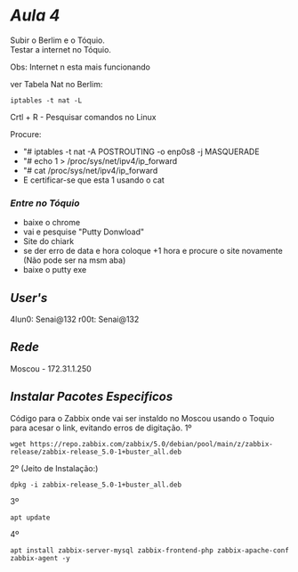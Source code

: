 # *Aula 4*

Subir o Berlim e o Tóquio.                
Testar a internet no Tóquio.              

Obs: Internet n esta mais funcionando

ver Tabela Nat no Berlim:
~~~
iptables -t nat -L
~~~

Crtl + R - Pesquisar comandos no Linux       

Procure:
* "# iptables -t nat -A POSTROUTING -o enp0s8 -j MASQUERADE
* "# echo 1 > /proc/sys/net/ipv4/ip_forward
* "# cat /proc/sys/net/ipv4/ip_forward
* E certificar-se que esta 1 usando o cat


### *Entre no Tóquio*
* baixe o chrome
* vai e pesquise "Putty Donwload" 
* Site do chiark 
*  se der erro de data e hora coloque +1 hora e procure o site novamente (Não pode ser na msm aba)
* baixe o putty exe 

## *User's*
4lun0: Senai@132
r00t: Senai@132

## *Rede*
Moscou - 172.31.1.250

## *Instalar Pacotes Especificos*
Código para o Zabbix onde vai ser instaldo no Moscou usando o Toquio para acesar o link, evitando erros de digitação.
1º
~~~
wget https://repo.zabbix.com/zabbix/5.0/debian/pool/main/z/zabbix-release/zabbix-release_5.0-1+buster_all.deb
~~~
2º (Jeito de Instalação:)
~~~
dpkg -i zabbix-release_5.0-1+buster_all.deb
~~~
3º
~~~
apt update 
~~~
4º
~~~
apt install zabbix-server-mysql zabbix-frontend-php zabbix-apache-conf zabbix-agent -y
~~~
